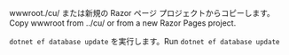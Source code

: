 <span data-ttu-id="5abf1-101">wwwroot./cu/ または新規の Razor ページ プロジェクトからコピーします。</span><span class="sxs-lookup"><span data-stu-id="5abf1-101">Copy wwwroot from ../cu/ or from a new Razor Pages project.</span></span>

<span data-ttu-id="5abf1-102">`dotnet ef database update` を実行します。</span><span class="sxs-lookup"><span data-stu-id="5abf1-102">Run `dotnet ef database update`</span></span>

